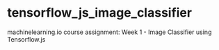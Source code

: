 # tensorflow_js_image_classifier
machinelearning.io course assignment: Week 1 - Image Classifier using Tensorflow.js
